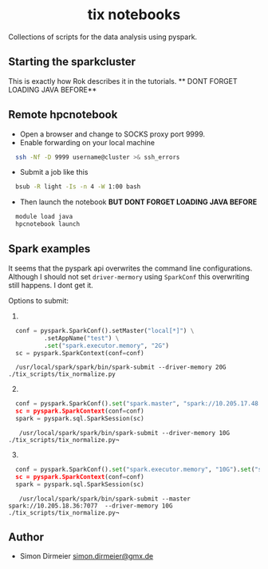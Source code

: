 <h1 align="center"> tix notebooks </h1>

Collections of scripts for the data analysis using pyspark.

## Starting the sparkcluster

This is exactly how Rok describes it in the tutorials. ** DONT FORGET LOADING JAVA BEFORE**


## Remote hpcnotebook

* Open a browser and change to SOCKS proxy port 9999.
* Enable forwarding on your local machine

```sh
  ssh -Nf -D 9999 username@cluster >& ssh_errors
```

* Submit a job like this

```sh
  bsub -R light -Is -n 4 -W 1:00 bash
```

* Then launch the notebook **BUT DONT FORGET LOADING JAVA BEFORE**

```sh
  module load java
  hpcnotebook launch
```

## Spark examples


It seems that the pyspark api overwrites the command line configurations.
Although I should not set `driver-mermory` using `SparkConf` this overwriting still happens. I dont get it.

Options to submit:

1.

  ```python
    conf = pyspark.SparkConf().setMaster("local[*]") \
            .setAppName("test") \
            .set("spark.executor.memory", "2G")
    sc = pyspark.SparkContext(conf=conf)
  ```

  ```
    /usr/local/spark/spark/bin/spark-submit --driver-memory 20G ./tix_scripts/tix_normalize.py
  ```

2.

  ```python
    conf = pyspark.SparkConf().set("spark.master", "spark://10.205.17.48:7077").set("spark.executor.memory", "10G").set("spa
    sc = pyspark.SparkContext(conf=conf)
    spark = pyspark.sql.SparkSession(sc)
  ```

 ```¬
    /usr/local/spark/spark/bin/spark-submit --driver-memory 10G ./tix_scripts/tix_normalize.py¬
 ```

3.

  ```python
    conf = pyspark.SparkConf().set("spark.executor.memory", "10G").set("spa
    sc = pyspark.SparkContext(conf=conf)
    spark = pyspark.sql.SparkSession(sc)
  ```

 ```¬
    /usr/local/spark/spark/bin/spark-submit --master spark://10.205.18.36:7077  --driver-memory 10G ./tix_scripts/tix_normalize.py¬
 ```


## Author

* Simon Dirmeier <a href="mailto:simon.dirmeier@gmx.de">simon.dirmeier@gmx.de</a>
